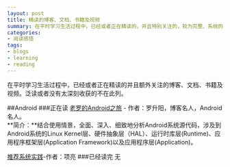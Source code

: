 ```yaml
---
layout: post
title: 精读的博客、文档、书籍及视频
summary: 在平时学习生活过程中，已经或者正在精读的，并且特别关注的，较为完整、系统的博客、文档、书籍及视频。泛读或者没有太深刻收获的不在此列。（开始于2013年8月25日）
categories:
- 阅读感悟
tags:
- blogs
- learning
- reading
---
```


在平时学习生活过程中，已经或者正在精读的并且额外关注的博客、文档、书籍及视频。泛读或者没有太深刻收获的不在此列。

##Android
###正在读
[老罗的Android之旅](在平时学习生活过程中，已经或者正在精读的并且额外关注的博客、文档、书籍及视频。泛读或者没有太深刻收获的不在此列。) - 作者：罗升阳，博客名人，Android名人。   
**简介：**结合使用情景，全面、深入、细致地分析Android系统源代码，涉及到Android系统的Linux Kernel层、硬件抽象层（HAL）、运行时库层(Runtime)、应用程序框架层(Application Framework)以及应用程序层(Application)。

[推荐系统实践]()-作者：项亮
###已经读完
无